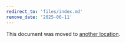 ```yaml
---
redirect_to: 'files/index.md'
remove_date: '2025-06-11'
---
```


<!-- markdownlint-disable -->

This document was moved to [another location](files/index.md).

<!-- This redirect file can be deleted after <2025-06-11>. -->
<!-- Redirects that point to other docs in the same project expire in three months. -->
<!-- Redirects that point to docs in a different project or site (for example, link is not relative and starts with `https:`) expire in one year. -->
<!-- Before deletion, see: https://docs.gitlab.com/ee/development/documentation/redirects.html -->

